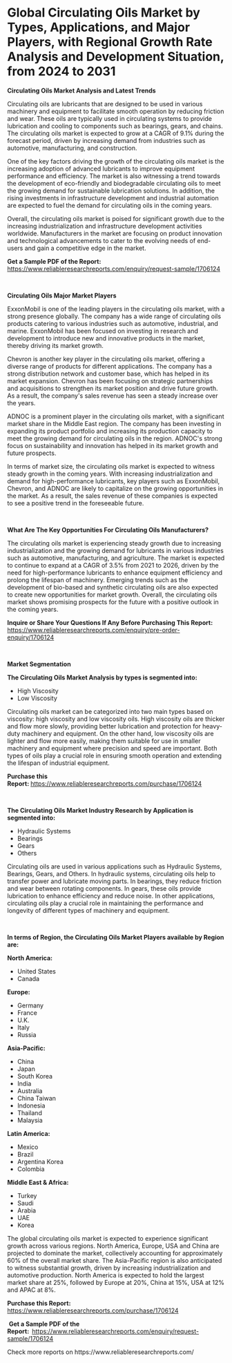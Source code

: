 <p><h1>Global Circulating Oils Market by Types, Applications, and Major Players, with Regional Growth Rate Analysis and Development Situation, from 2024 to 2031</h1></p><p><strong>Circulating Oils Market Analysis and Latest Trends</strong></p>
<p><p>Circulating oils are lubricants that are designed to be used in various machinery and equipment to facilitate smooth operation by reducing friction and wear. These oils are typically used in circulating systems to provide lubrication and cooling to components such as bearings, gears, and chains. The circulating oils market is expected to grow at a CAGR of 9.1% during the forecast period, driven by increasing demand from industries such as automotive, manufacturing, and construction.</p><p>One of the key factors driving the growth of the circulating oils market is the increasing adoption of advanced lubricants to improve equipment performance and efficiency. The market is also witnessing a trend towards the development of eco-friendly and biodegradable circulating oils to meet the growing demand for sustainable lubrication solutions. In addition, the rising investments in infrastructure development and industrial automation are expected to fuel the demand for circulating oils in the coming years.</p><p>Overall, the circulating oils market is poised for significant growth due to the increasing industrialization and infrastructure development activities worldwide. Manufacturers in the market are focusing on product innovation and technological advancements to cater to the evolving needs of end-users and gain a competitive edge in the market.</p></p>
<p><strong>Get a Sample PDF of the Report:&nbsp;</strong> <a href="https://www.reliableresearchreports.com/enquiry/request-sample/1706124">https://www.reliableresearchreports.com/enquiry/request-sample/1706124</a></p>
<p>&nbsp;</p>
<p><strong>Circulating Oils Major Market Players</strong></p>
<p><p>ExxonMobil is one of the leading players in the circulating oils market, with a strong presence globally. The company has a wide range of circulating oils products catering to various industries such as automotive, industrial, and marine. ExxonMobil has been focused on investing in research and development to introduce new and innovative products in the market, thereby driving its market growth.</p><p>Chevron is another key player in the circulating oils market, offering a diverse range of products for different applications. The company has a strong distribution network and customer base, which has helped in its market expansion. Chevron has been focusing on strategic partnerships and acquisitions to strengthen its market position and drive future growth. As a result, the company's sales revenue has seen a steady increase over the years.</p><p>ADNOC is a prominent player in the circulating oils market, with a significant market share in the Middle East region. The company has been investing in expanding its product portfolio and increasing its production capacity to meet the growing demand for circulating oils in the region. ADNOC's strong focus on sustainability and innovation has helped in its market growth and future prospects.</p><p>In terms of market size, the circulating oils market is expected to witness steady growth in the coming years. With increasing industrialization and demand for high-performance lubricants, key players such as ExxonMobil, Chevron, and ADNOC are likely to capitalize on the growing opportunities in the market. As a result, the sales revenue of these companies is expected to see a positive trend in the foreseeable future.</p></p>
<p>&nbsp;</p>
<p><strong>What Are The Key Opportunities For Circulating Oils Manufacturers?</strong></p>
<p><p>The circulating oils market is experiencing steady growth due to increasing industrialization and the growing demand for lubricants in various industries such as automotive, manufacturing, and agriculture. The market is expected to continue to expand at a CAGR of 3.5% from 2021 to 2026, driven by the need for high-performance lubricants to enhance equipment efficiency and prolong the lifespan of machinery. Emerging trends such as the development of bio-based and synthetic circulating oils are also expected to create new opportunities for market growth. Overall, the circulating oils market shows promising prospects for the future with a positive outlook in the coming years.</p></p>
<p><strong>Inquire or Share Your Questions If Any Before Purchasing This Report:</strong> <a href="https://www.reliableresearchreports.com/enquiry/pre-order-enquiry/1706124">https://www.reliableresearchreports.com/enquiry/pre-order-enquiry/1706124</a></p>
<p>&nbsp;</p>
<p><strong>Market Segmentation</strong></p>
<p><strong>The Circulating Oils Market Analysis by types is segmented into:</strong></p>
<p><ul><li>High Viscosity</li><li>Low Viscosity</li></ul></p>
<p><p>Circulating oils market can be categorized into two main types based on viscosity: high viscosity and low viscosity oils. High viscosity oils are thicker and flow more slowly, providing better lubrication and protection for heavy-duty machinery and equipment. On the other hand, low viscosity oils are lighter and flow more easily, making them suitable for use in smaller machinery and equipment where precision and speed are important. Both types of oils play a crucial role in ensuring smooth operation and extending the lifespan of industrial equipment.</p></p>
<p><strong>Purchase this Report:&nbsp;</strong><a href="https://www.reliableresearchreports.com/purchase/1706124">https://www.reliableresearchreports.com/purchase/1706124</a></p>
<p>&nbsp;</p>
<p><strong>The Circulating Oils Market Industry Research by Application is segmented into:</strong></p>
<p><ul><li>Hydraulic Systems</li><li>Bearings</li><li>Gears</li><li>Others</li></ul></p>
<p><p>Circulating oils are used in various applications such as Hydraulic Systems, Bearings, Gears, and Others. In hydraulic systems, circulating oils help to transfer power and lubricate moving parts. In bearings, they reduce friction and wear between rotating components. In gears, these oils provide lubrication to enhance efficiency and reduce noise. In other applications, circulating oils play a crucial role in maintaining the performance and longevity of different types of machinery and equipment.</p></p>
<p>&nbsp;</p>
<p><strong>In terms of Region, the Circulating Oils Market Players available by Region are:</strong></p>
<p>
    <p> <strong> North America: </strong>
        <ul>
            <li>United States</li>
            <li>Canada</li>
        </ul>
        </p> 
    <p> <strong> Europe: </strong>
        <ul>
            <li>Germany</li>
            <li>France</li>
            <li>U.K.</li>
            <li>Italy</li>
            <li>Russia</li>
        </ul>
        </p> 
    <p> <strong> Asia-Pacific: </strong>
        <ul>
            <li>China</li>
            <li>Japan</li>
            <li>South Korea</li>
            <li>India</li>
            <li>Australia</li>
            <li>China Taiwan</li>
            <li>Indonesia</li>
            <li>Thailand</li>
            <li>Malaysia</li>
        </ul>
        </p> 
    <p> <strong> Latin America: </strong>
        <ul>
            <li>Mexico</li>
            <li>Brazil</li>
            <li>Argentina Korea</li>
            <li>Colombia</li>
        </ul>
        </p> 
    <p> <strong> Middle East & Africa: </strong>
        <ul>
            <li>Turkey</li>
            <li>Saudi</li>
            <li>Arabia</li>
            <li>UAE</li>
            <li>Korea</li>
        </ul>
    </p>
    </p>
<p><p>The global circulating oils market is expected to experience significant growth across various regions. North America, Europe, USA and China are projected to dominate the market, collectively accounting for approximately 60% of the overall market share. The Asia-Pacific region is also anticipated to witness substantial growth, driven by increasing industrialization and automotive production. North America is expected to hold the largest market share at 25%, followed by Europe at 20%, China at 15%, USA at 12% and APAC at 8%.</p></p>
<p><strong>Purchase this Report: </strong><a href="https://www.reliableresearchreports.com/purchase/1706124">https://www.reliableresearchreports.com/purchase/1706124</a></p>
<p>&nbsp;<strong>Get a Sample PDF of the Report:&nbsp;&nbsp;</strong><a href="https://www.reliableresearchreports.com/enquiry/request-sample/1706124">https://www.reliableresearchreports.com/enquiry/request-sample/1706124</a></p>
<p><strong></strong></p>
<p>Check more reports on https://www.reliableresearchreports.com/</p>